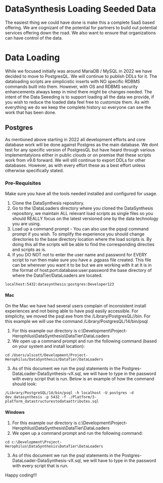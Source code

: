 # DataSynthesis Loading Seeded Data
The easiest thing we could have done is make this a complete SaaS based offering. We are cognizant of the potential for 
partners to build out potential services offering down the road. We also want to ensure that organizations can 
have control of the data.

# Data Loading 
While we focused initially was around MariaDB / MySQL in 2022 we have decided to move to PostgresQL. We will continue
to publish DDLs for it. The dataloading scripts are simplicistic inserts with NO specific RDBMS commands built into them.
However, with OS and RDBMS security enhancements always keep in mind there might be changes needed. The intent of the 
Data Seeeding is to support loading all the data we provide, if you wish to reduce the loaded data feel free to customize 
them. As with everything we do we keep the complete history so everyone can see the work that has been done.

## Postgres
As mentioned above starting in 2022 all development efforts and core database work will be done against Postgres as 
the main database. We dont test for any specific version of PostgresQL but have heard through various implementatyions either
in public clouds or on premise that these scripts work from v9.6 forward. We will still continue to export DDLs for other 
databases. However, as with every effort these as a best effort unless otherwise specifically stated.

### Pre-Requisites
Make sure you have all the tools needed installed and configured for usage.

1. Clone the DataSynthesis repository. 
2. Go to the \DataLoaders directory where you cloned the DataSynthesis repository, we maintain ALL
relevant load scripts as single files so you should REALLY focus on the latest versioned one by the data technology you
are using.
3. Load up a command prompt - You can also use the pqsql command prompt if you wish. 
To simplify the experience you should change directories to the base directory location where the load scripts is. By doing
this all the scripts will be able to find the corresponding directies and scripts as is.
4. If you DO NOT not to enter the user name and password for EVERY script to run then make sure you have a .pgpass file created. This file can be wherever you want it to be but we are working with it at It is in the format of host:port:database:user:password
the base directory of where the DataTier/DataLoaders are located.
```
localhost:5432:datasynthesis:postgres:Developer123
```

#### Mac
On the Mac we have had several users complain of inconsistent install experiences and not being able to have psql easily
accessible. For simplicity, we moved the psql.exe from the /Library/PostgresQL/<Version>/bin. For this example we will
use the command /Library/PostgresQL/14/bin/psql
1. For this example our directory is c:\Development\Project-Herophilus\DataSynthesis\DataTier\DataLoaders
2. We open up a command prompt and run the following command (based on your system and install location):
```
cd /Users/alscott/Development/Project-Herophilus/DataSynthesis/DataTier/DataLoaders
```
3. As of this document we run the psql statements in the Postgres-DataLoader-DataSynthesis-vX.sql, we will have to
   type in the password with every script that is run. Below is an example of how the command should look:

```
/Library/PostgreSQL/14/bin/psql -h localhost -U postgres -d dev_datasynthesis -p 5432 -f ./Platform/3-platform_datastructurestodataattributes.sql

```

#### Windows
1. For this example our directory is c:\Development\Project-Herophilus\DataSynthesis\DataTier\DataLoaders
2. We open up a command prompt and run the following command:
```
cd c:\Development\Project-Herophilus\DataSynthesis\DataTier\DataLoaders
```
3. As of this document we run the psql statements in the Postgres-DataLoader-DataSynthesis-vX.sql, we will have to
type in the password with every script that is run.


Happy coding!!!
